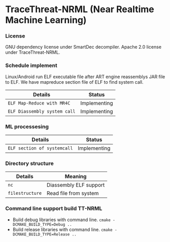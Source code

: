 TraceThreat-NRML (Near Realtime Machine Learning)
==============================================================

### License

GNU dependency license under SmartDec decompiler.
Apache 2.0 license under TraceThreat-NRML.

### Schedule implement

Linux/Android run ELF executable file after ART engine reassemblys JAR file to ELF.
We have mapreduce section file of ELF to find system call.
 
|        Details                      |  Status       |
|-------------------------------------|---------------|
| `ELF Map-Reduce with MR4C`          |  Implementing |
| `ELF Diassembly system call`        |  Implementing |


### ML processesing

|        Details                      |  Status       |
|-------------------------------------|---------------|
| `ELF section of systemcall`         |  Implementing |


### Directory structure

|       Details                       |   Meaning          |
|-------------------------------------|--------------------|
| `nc`                                | Diassembly ELF support|
| `filestructure`                     | Read file from system  |


### Command line support build TT-NRML

* Build debug libraries with command line.
	`cmake -DCMAKE_BUILD_TYPE=Debug ..`
* Build release libraries with command line.
        `cmake -DCMAKE_BUILD_TYPE=Release ..`
